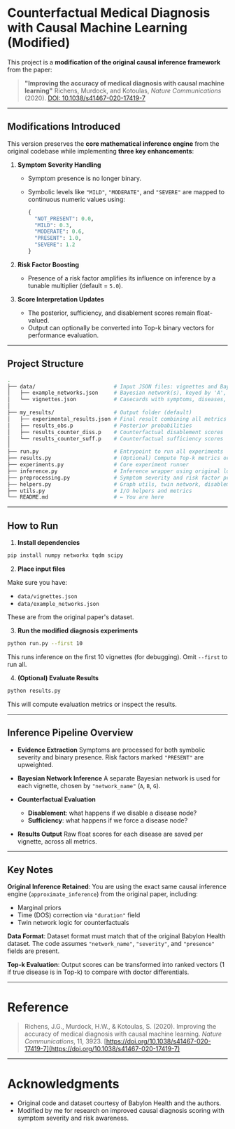 # Counterfactual Medical Diagnosis with Causal Machine Learning (Modified)

This project is a **modification of the original causal inference framework** from the paper:

> **"Improving the accuracy of medical diagnosis with causal machine learning"**
> Richens, Murdock, and Kotoulas, *Nature Communications* (2020).
> [DOI: 10.1038/s41467-020-17419-7](https://doi.org/10.1038/s41467-020-17419-7)

---

## Modifications Introduced

This version preserves the **core mathematical inference engine** from the original codebase while implementing **three key enhancements**:

1. **Symptom Severity Handling**

   * Symptom presence is no longer binary.
   * Symbolic levels like `"MILD"`, `"MODERATE"`, and `"SEVERE"` are mapped to continuous numeric values using:

     ```python
     {
       "NOT_PRESENT": 0.0,
       "MILD": 0.3,
       "MODERATE": 0.6,
       "PRESENT": 1.0,
       "SEVERE": 1.2
     }
     ```

2. **Risk Factor Boosting**

   * Presence of a risk factor amplifies its influence on inference by a tunable multiplier (default = `5.0`).

3. **Score Interpretation Updates**

   * The posterior, sufficiency, and disablement scores remain float-valued.
   * Output can optionally be converted into Top-k binary vectors for performance evaluation.

---

## Project Structure

```bash
.
├── data/                         # Input JSON files: vignettes and Bayesian networks
│   ├── example_networks.json     # Bayesian network(s), keyed by 'A', 'B', 'G'
│   └── vignettes.json            # Casecards with symptoms, diseases, metadata
│
├── my_results/                   # Output folder (default)
│   ├── experimental_results.json # Final result combining all metrics
│   ├── results_obs.p             # Posterior probabilities
│   ├── results_counter_diss.p    # Counterfactual disablement scores
│   └── results_counter_suff.p    # Counterfactual sufficiency scores
│
├── run.py                        # Entrypoint to run all experiments
├── results.py                    # (Optional) Compute Top-k metrics or analysis
├── experiments.py                # Core experiment runner
├── inference.py                  # Inference wrapper using original logic
├── preprocessing.py              # Symptom severity and risk factor processing
├── helpers.py                    # Graph utils, twin network, disablement logic
├── utils.py                      # I/O helpers and metrics
└── README.md                     # ← You are here
```

---

## How to Run

1. **Install dependencies**

```bash
pip install numpy networkx tqdm scipy
```

2. **Place input files**

Make sure you have:

* `data/vignettes.json`
* `data/example_networks.json`

These are from the original paper's dataset.

3. **Run the modified diagnosis experiments**

```bash
python run.py --first 10
```

This runs inference on the first 10 vignettes (for debugging). Omit `--first` to run all.

4. **(Optional) Evaluate Results**

```bash
python results.py
```

This will compute evaluation metrics or inspect the results.

---

## Inference Pipeline Overview

* **Evidence Extraction**
  Symptoms are processed for both symbolic severity and binary presence.
  Risk factors marked `"PRESENT"` are upweighted.

* **Bayesian Network Inference**
  A separate Bayesian network is used for each vignette, chosen by `"network_name"` (`A`, `B`, `G`).

* **Counterfactual Evaluation**

  * **Disablement**: what happens if we disable a disease node?
  * **Sufficiency**: what happens if we force a disease node?

* **Results Output**
  Raw float scores for each disease are saved per vignette, across all metrics.

---

## Key Notes

   **Original Inference Retained**:
  You are using the exact same causal inference engine (`approximate_inference`) from the original paper, including:

  * Marginal priors
  * Time (DOS) correction via `"duration"` field
  * Twin network logic for counterfactuals

   **Data Format**:
  Dataset format must match that of the original Babylon Health dataset.
  The code assumes `"network_name"`, `"severity"`, and `"presence"` fields are present.

   **Top-k Evaluation**:
  Output scores can be transformed into ranked vectors (1 if true disease is in Top-k) to compare with doctor differentials.

---

# Reference

> Richens, J.G., Murdock, H.W., & Kotoulas, S. (2020). Improving the accuracy of medical diagnosis with causal machine learning. *Nature Communications*, 11, 3923.
> [https://doi.org/10.1038/s41467-020-17419-7](https://doi.org/10.1038/s41467-020-17419-7)

---

# Acknowledgments

* Original code and dataset courtesy of Babylon Health and the authors.
* Modified by me for research on improved causal diagnosis scoring with symptom severity and risk awareness.



